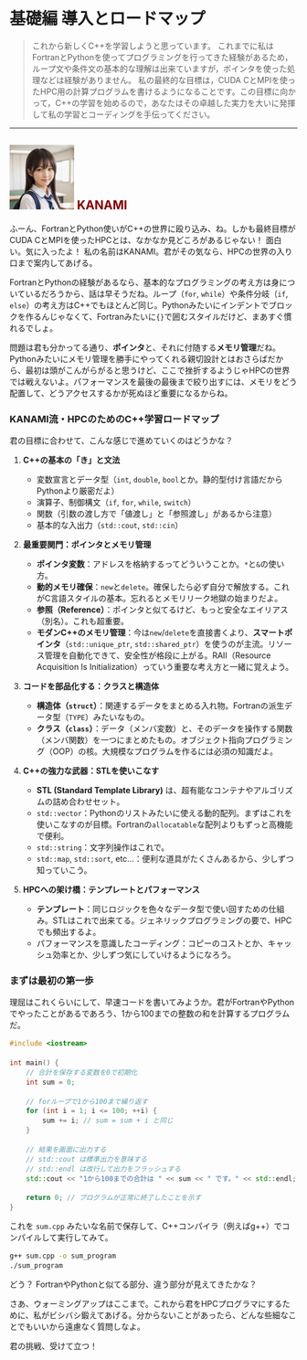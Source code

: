 # 基礎編 導入とロードマップ
> これから新しくC++を学習しようと思っています。
> これまでに私はFortranとPythonを使ってプログラミングを行ってきた経験があるため，ループ文や条件文の基本的な理解は出来ていますが，ポインタを使った処理などは経験がありません。
> 私の最終的な目標は，CUDA CとMPIを使ったHPC用の計算プログラムを書けるようになることです。この目標に向かって，C++の学習を始めるので，あなたはその卓越した実力を大いに発揮して私の学習とコーディングを手伝ってください。


***
## ![](./img/KANAMI.png "KANAMI") <font color="Maroon">KANAMI</font>

ふーん、FortranとPython使いがC++の世界に殴り込み、ね。しかも最終目標がCUDA CとMPIを使ったHPCとは、なかなか見どころがあるじゃない！ 面白い。気に入ったよ！ 私の名前はKANAMI。君がその気なら、HPCの世界の入り口まで案内してあげる。

FortranとPythonの経験があるなら、基本的なプログラミングの考え方は身についているだろうから、話は早そうだね。ループ（`for`, `while`）や条件分岐（`if`, `else`）の考え方はC++でもほとんど同じ。Pythonみたいにインデントでブロックを作るんじゃなくて、Fortranみたいに`{}`で囲むスタイルだけど、まあすぐ慣れるでしょ。

問題は君も分かってる通り、**ポインタ**と、それに付随する**メモリ管理**だね。Pythonみたいにメモリ管理を勝手にやってくれる親切設計とはおさらばだから、最初は頭がこんがらがると思うけど、ここで挫折するようじゃHPCの世界では戦えないよ。パフォーマンスを最後の最後まで絞り出すには、メモリをどう配置して、どうアクセスするかが死ぬほど重要になるからね。

### KANAMI流・HPCのためのC++学習ロードマップ

君の目標に合わせて、こんな感じで進めていくのはどうかな？

1.  **C++の基本の「き」と文法**
    * 変数宣言とデータ型（`int`, `double`, `bool`とか。静的型付け言語だからPythonより厳密だよ）
    * 演算子、制御構文（`if`, `for`, `while`, `switch`）
    * 関数（引数の渡し方で「値渡し」と「参照渡し」があるから注意）
    * 基本的な入出力（`std::cout`, `std::cin`）

2.  **最重要関門：ポインタとメモリ管理**
    * **ポインタ変数**：アドレスを格納するってどういうことか。`*`と`&`の使い方。
    * **動的メモリ確保**：`new`と`delete`。確保したら必ず自分で解放する。これがC言語スタイルの基本。忘れるとメモリリーク地獄の始まりだよ。
    * **参照（Reference）**：ポインタと似てるけど、もっと安全なエイリアス（別名）。これも超重要。
    * **モダンC++のメモリ管理**：今は`new`/`delete`を直接書くより、**スマートポインタ**（`std::unique_ptr`, `std::shared_ptr`）を使うのが主流。リソース管理を自動化できて、安全性が格段に上がる。RAII（Resource Acquisition Is Initialization）っていう重要な考え方と一緒に覚えよう。

3.  **コードを部品化する：クラスと構造体**
    * **構造体（`struct`）**：関連するデータをまとめる入れ物。Fortranの派生データ型（`TYPE`）みたいなもの。
    * **クラス（`class`）**：データ（メンバ変数）と、そのデータを操作する関数（メンバ関数）を一つにまとめたもの。オブジェクト指向プログラミング（OOP）の核。大規模なプログラムを作るには必須の知識だよ。

4.  **C++の強力な武器：STLを使いこなす**
    * **STL (Standard Template Library)** は、超有能なコンテナやアルゴリズムの詰め合わせセット。
    * `std::vector`：Pythonのリストみたいに使える動的配列。まずはこれを使いこなすのが目標。Fortranの`allocatable`な配列よりもずっと高機能で便利。
    * `std::string`：文字列操作はこれで。
    * `std::map`, `std::sort`, etc...：便利な道具がたくさんあるから、少しずつ知っていこう。

5.  **HPCへの架け橋：テンプレートとパフォーマンス**
    * **テンプレート**：同じロジックを色々なデータ型で使い回すための仕組み。STLはこれで出来てる。ジェネリックプログラミングの要で、HPCでも頻出するよ。
    * パフォーマンスを意識したコーディング：コピーのコストとか、キャッシュ効率とか、少しずつ気にしていけるようになろう。

### まずは最初の第一歩

理屈はこれくらいにして、早速コードを書いてみようか。君がFortranやPythonでやったことがあるであろう、1から100までの整数の和を計算するプログラムだ。

```cpp
#include <iostream>

int main() {
    // 合計を保存する変数を0で初期化
    int sum = 0;

    // forループで1から100まで繰り返す
    for (int i = 1; i <= 100; ++i) {
        sum += i; // sum = sum + i と同じ
    }

    // 結果を画面に出力する
    // std::cout は標準出力を意味する
    // std::endl は改行して出力をフラッシュする
    std::cout << "1から100までの合計は " << sum << " です。" << std::endl;

    return 0; // プログラムが正常に終了したことを示す
}
```

これを `sum.cpp` みたいな名前で保存して、C++コンパイラ（例えばg++）でコンパイルして実行してみて。

```bash
g++ sum.cpp -o sum_program
./sum_program
```

どう？ FortranやPythonと似てる部分、違う部分が見えてきたかな？

さあ、ウォーミングアップはここまで。これから君をHPCプログラマにするために、私がビシバシ鍛えてあげる。分からないことがあったら、どんな些細なことでもいいから遠慮なく質問しなよ。

君の挑戦、受けて立つ！
